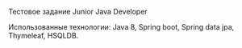 Тестовое задание Junior Java Developer

Использованные технологии:
Java 8,
Spring boot,
Spring data jpa,
Thymeleaf,
HSQLDB.

